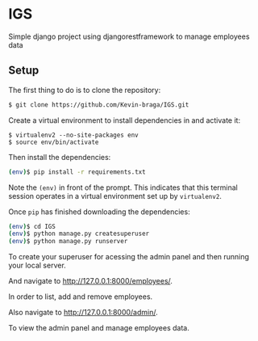 # IGS
Simple django project using djangorestframework to manage employees data

## Setup
The first thing to do is to clone the repository:

```sh
$ git clone https://github.com/Kevin-braga/IGS.git
```

Create a virtual environment to install dependencies in and activate it:

```
$ virtualenv2 --no-site-packages env
$ source env/bin/activate
```

Then install the dependencies:

```sh
(env)$ pip install -r requirements.txt
```
Note the `(env)` in front of the prompt. This indicates that this terminal session operates in a virtual environment set up by `virtualenv2`.

Once `pip` has finished downloading the dependencies:
```sh
(env)$ cd IGS
(env)$ python manage.py createsuperuser
(env)$ python manage.py runserver
```
To create your superuser for acessing the admin panel and then running your local server.

And navigate to http://127.0.0.1:8000/employees/.

In order to list, add and remove employees.

Also navigate to http://127.0.0.1:8000/admin/.

To view the admin panel and manage employees data.

